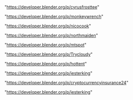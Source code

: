 "https://developer.blender.org/p/cyrusfrosttee"

"https://developer.blender.org/p/monkeywrench"

"https://developer.blender.org/p/nicocook"

"https://developer.blender.org/p/northmaiden"

"https://developer.blender.org/p/mtspot"

"https://developer.blender.org/p/Trycloudy"

"https://developer.blender.org/p/hottent"

"https://developer.blender.org/p/jesterking"

"https://developer.blender.org/p/cryptocurrencyinsurance24"

 
"https://developer.blender.org/p/jesterking"


 
